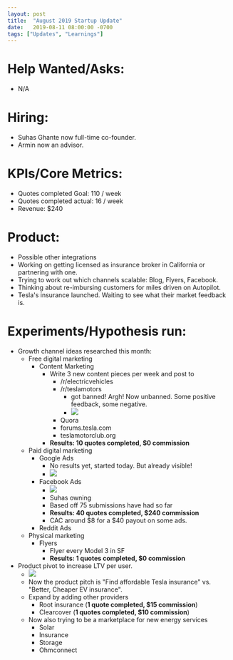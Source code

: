 ```yaml
---
layout: post
title:  "August 2019 Startup Update"
date:   2019-08-11 08:00:00 -0700
tags: ["Updates", "Learnings"]
---
```


# Help Wanted/Asks:
* N/A

# Hiring: 
* Suhas Ghante now full-time co-founder.
* Armin now an advisor.

# KPIs/Core Metrics:
* Quotes completed Goal: 110 / week
* Quotes completed actual: 16 / week
* Revenue: $240

# Product:
* Possible other integrations
* Working on getting licensed as insurance broker in California or partnering with one.
* Trying to work out which channels scalable: Blog, Flyers, Facebook.
* Thinking about re-imbursing customers for miles driven on Autopilot.
* Tesla's insurance launched. Waiting to see what their market feedback is.


# Experiments/Hypothesis run:


* Growth channel ideas researched this month:
	* Free digital marketing
		* Content Marketing
			* Write 3 new content pieces per week and post to 
				* /r/electricvehicles
				* /r/teslamotors
					* got banned! Argh! Now unbanned. Some positive feedback, some negative.
					* ![](/startup-updates-10/4.png)
				* Quora
				* forums.tesla.com
				* teslamotorclub.org
			* **Results: 10 quotes completed, $0 commission**
	* Paid digital marketing
		* Google Ads
			* No results yet, started today. But already visible!
			* ![](/startup-updates-10/2.jpeg)
		* Facebook Ads
			* ![](/startup-updates-10/1.png)
			* Suhas owning
			* Based off 75 submissions have had so far
			* **Results: 40 quotes completed, $240 commission**
			* CAC around $8 for a $40 payout on some ads.
		* Reddit Ads
	* Physical marketing
		* Flyers
			* Flyer every Model 3 in SF
			* **Results: 1 quotes completed, $0 commission**
* Product pivot to increase LTV per user.
	* ![](/startup-updates-10/3.png)
	* Now the product pitch is "Find affordable Tesla insurance" vs. "Better, Cheaper EV insurance".
	* Expand by adding other providers
		* Root insurance (**1 quote completed, $15 commission**)
		* Clearcover (**1 quotes completed, $10 commission**)
	* Now also trying to be a marketplace for new energy services
		* Solar
		* Insurance
		* Storage
		* Ohmconnect
		
